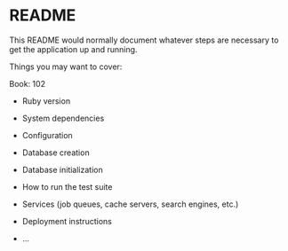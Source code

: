 # README

This README would normally document whatever steps are necessary to get the
application up and running.

Things you may want to cover:

Book: 102

* Ruby version

* System dependencies

* Configuration

* Database creation

* Database initialization

* How to run the test suite

* Services (job queues, cache servers, search engines, etc.)

* Deployment instructions

* ...
